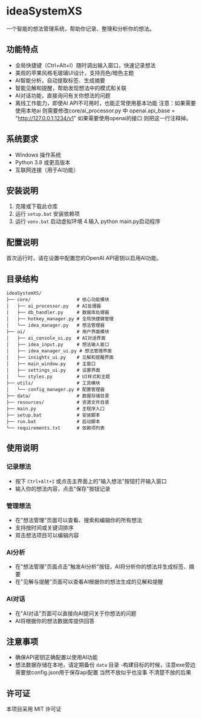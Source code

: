 # ideaSystemXS

一个智能的想法管理系统，帮助你记录、整理和分析你的想法。

## 功能特点

- 全局快捷键（Ctrl+Alt+I）随时调出输入窗口，快速记录想法
- 美观的苹果风格毛玻璃UI设计，支持亮色/暗色主题
- AI智能分析，自动提取标签、生成摘要
- 智能见解和提醒，帮助发现想法中的模式和关联
- AI对话功能，直接询问有关你想法的问题
- 离线工作能力，即使AI API不可用时，也能正常使用基本功能
注意：如果需要使用本地ai 则需要修改core/ai_processor.py 中 openai.api_base = "http://127.0.0.1:1234/v1"
如果需要使用openai的接口 则把这一行注释掉。
## 系统要求

- Windows 操作系统
- Python 3.8 或更高版本
- 互联网连接（用于AI功能）

## 安装说明

1. 克隆或下载此仓库
2. 运行 `setup.bat` 安装依赖项
3. 运行 `venv.bat` 启动虚拟环境
4.输入 python main.py启动程序


## 配置说明

首次运行时，请在设置中配置您的OpenAI API密钥以启用AI功能。

## 目录结构

```
ideaSystemXS/
├── core/                 # 核心功能模块
│   ├── ai_processor.py   # AI处理器
│   ├── db_handler.py     # 数据库处理器
│   ├── hotkey_manager.py # 全局快捷键管理
│   └── idea_manager.py   # 想法管理器
├── ui/                   # 用户界面模块
│   ├── ai_console_ui.py  # AI对话界面
│   ├── idea_input.py     # 想法输入窗口
│   ├── idea_manager_ui.py # 想法管理界面
│   ├── insights_ui.py    # 见解和提醒界面
│   ├── main_window.py    # 主窗口
│   ├── settings_ui.py    # 设置界面
│   └── styles.py         # UI样式和主题
├── utils/                # 工具模块
│   └── config_manager.py # 配置管理器
├── data/                 # 数据存储目录
├── resources/            # 资源文件目录
├── main.py               # 主程序入口
├── setup.bat             # 安装脚本
├── run.bat               # 启动脚本
└── requirements.txt      # 依赖项列表
```

## 使用说明

### 记录想法

- 按下 `Ctrl+Alt+I` 或点击主界面上的"输入想法"按钮打开输入窗口
- 输入你的想法内容，点击"保存"按钮记录

### 管理想法

- 在"想法管理"页面可以查看、搜索和编辑你的所有想法
- 支持按时间或关键词排序
- 双击想法项目可以编辑内容

### AI分析

- 在"想法管理"页面点击"触发AI分析"按钮，AI将分析你的想法并生成标签、摘要
- 在"见解与提醒"页面可以查看AI根据你的想法生成的见解和提醒

### AI对话

- 在"AI对话"页面可以直接向AI提问关于你想法的问题
- AI将根据你的想法数据库提供回答

## 注意事项

- 确保API密钥正确配置以使用AI功能
- 想法数据存储在本地，请定期备份 `data` 目录
-构建目标的时候，注意exe旁边需要放config.json用于保存api配置 当然不放似乎也没事 不清楚不放的后果
## 许可证

本项目采用 MIT 许可证